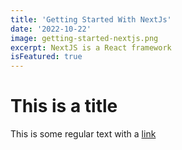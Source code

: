 ```yaml
---
title: 'Getting Started With NextJs'
date: '2022-10-22'
image: getting-started-nextjs.png
excerpt: NextJS is a React framework
isFeatured: true
---
```


# This is a title

This is some regular text with a [link](https://google.com)